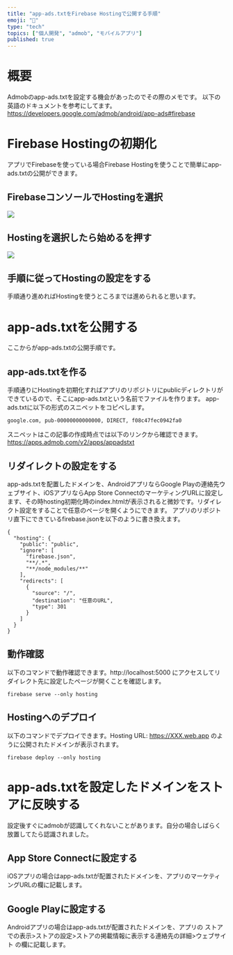 ```yaml
---
title: "app-ads.txtをFirebase Hostingで公開する手順"
emoji: "🐙"
type: "tech"
topics: ["個人開発", "admob", "モバイルアプリ"]
published: true
---
```


# 概要
Admobのapp-ads.txtを設定する機会があったのでその際のメモです。
以下の英語のドキュメントを参考にしてます。
https://developers.google.com/admob/android/app-ads#firebase

# Firebase Hostingの初期化
アプリでFirebaseを使っている場合Firebase Hostingを使うことで簡単にapp-ads.txtの公開ができます。

## FirebaseコンソールでHostingを選択
![](https://storage.googleapis.com/zenn-user-upload/7822ee1aa45d74d6f12af32c.png)

## Hostingを選択したら始めるを押す
![](https://storage.googleapis.com/zenn-user-upload/bf3504d7546ced4688b9d0d2.png)

## 手順に従ってHostingの設定をする
手順通り進めればHostingを使うところまでは進められると思います。

# app-ads.txtを公開する
ここからがapp-ads.txtの公開手順です。

## app-ads.txtを作る
手順通りにHostingを初期化すればアプリのリポジトリにpublicディレクトリができているので、そこにapp-ads.txtという名前でファイルを作ります。
app-ads.txtに以下の形式のスニペットをコピペします。
```
google.com, pub-00000000000000, DIRECT, f08c47fec0942fa0
```
スニペットはこの記事の作成時点では以下のリンクから確認できます。
https://apps.admob.com/v2/apps/appadstxt

## リダイレクトの設定をする
app-ads.txtを配置したドメインを、AndroidアプリならGoogle Playの連絡先ウェブサイト、iOSアプリならApp Store ConnectのマーケティングURLに設定します、その時hosting初期化時のindex.htmlが表示されると微妙です。リダイレクト設定をすることで任意のページを開くようにできます。
アプリのリポジトリ直下にできているfirebase.jsonを以下のように書き換えます。
```
{
  "hosting": {
    "public": "public",
    "ignore": [
      "firebase.json",
      "**/.*",
      "**/node_modules/**"
    ],
    "redirects": [
      {
        "source": "/",
        "destination": "任意のURL",
        "type": 301
      }
    ]
  }
}
```

## 動作確認
以下のコマンドで動作確認できます。http://localhost:5000 にアクセスしてリダイレクト先に設定したページが開くことを確認します。
```
firebase serve --only hosting 
```

## Hostingへのデプロイ
以下のコマンドでデプロイできます。Hosting URL: https://XXX.web.app のように公開されたドメインが表示されます。
```
firebase deploy --only hosting
```

# app-ads.txtを設定したドメインをストアに反映する
設定後すぐにadmobが認識してくれないことがあります。自分の場合しばらく放置してたら認識されました。
## App Store Connectに設定する
iOSアプリの場合はapp-ads.txtが配置されたドメインを、アプリのマーケティングURLの欄に記載します。
## Google Playに設定する
Androidアプリの場合はapp-ads.txtが配置されたドメインを、アプリの ストアでの表示>ストアの設定>ストアの掲載情報に表示する連絡先の詳細>ウェブサイト の欄に記載します。



